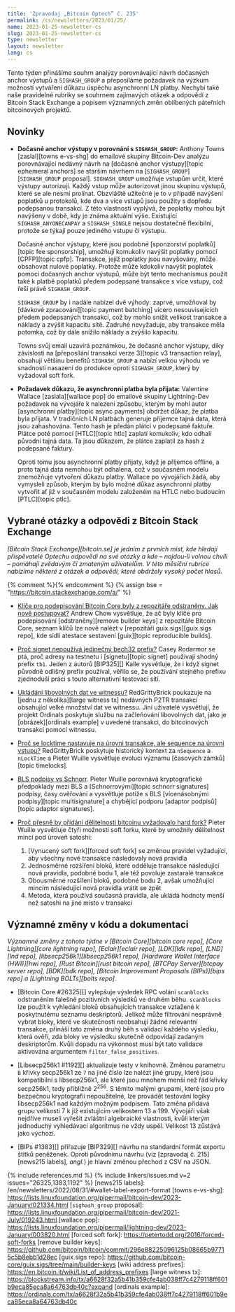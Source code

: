 ```yaml
---
title: 'Zpravodaj „Bitcoin Optech” č. 235'
permalink: /cs/newsletters/2023/01/25/
name: 2023-01-25-newsletter-cs
slug: 2023-01-25-newsletter-cs
type: newsletter
layout: newsletter
lang: cs
---
```

Tento týden přinášíme souhrn analýzy porovnávající návrh dočasných
anchor výstupů a `SIGHASH_GROUP` a přeposíláme požadavek na výzkum
možností vytváření důkazu úspěchu asynchronní LN platby. Nechybí také
naše pravidelné rubriky se souhrnem zajímavých otázek a odpovědí
z Bitcoin Stack Exchange a popisem významných změn oblíbených
páteřních bitcoinových projektů.

## Novinky

- **Dočasné anchor výstupy v porovnání s `SIGHASH_GROUP`:** Anthony Towns
  [zaslal][towns e-vs-shg] do emailové skupiny Bitcoin-Dev analýzu porovnávající
  nedávný návrh na [dočasné anchor výstupy][topic ephemeral anchors] se
  starším návrhem na [`SIGHASH_GROUP`][`SIGHASH_GROUP` proposal].
  `SIGHASH_GROUP` umožňuje vstupům určit, které výstupy autorizují. Každý vstup
  může autorizovat jinou skupinu výstupů, které se ale nesmí prolínat. Obzvláště
  užitečné je to v případě navýšení poplatků u protokolů, kde dva a více
  vstupů jsou použity s dopředu podepsanou transakcí. Z této vlastnosti
  vyplývá, že poplatky mohou být navýšeny v době, kdy je známa aktuální
  výše. Existující `SIGHASH_ANYONECANPAY` a `SIGHASH_SINGLE` nejsou dostatečně
  flexibilní, protože se týkají pouze jediného vstupu či výstupu.

  Dočasné anchor výstupy, které jsou podobné [sponzorství poplatků][topic fee
  sponsorship], umožňují komukoliv navýšit poplatky pomocí [CPFP][topic cpfp].
  Transakce, jejíž poplatky jsou navyšovány, může obsahovat nulové poplatky.
  Protože může kdokoliv navýšit poplatek pomocí dočasných anchor výstupů,
  může být tento mechanismus použit také k platbě poplatků předem
  podepsané transakce s více vstupy, což řeší právě `SIGHASH_GROUP`.

  `SIGHASH_GROUP` by i nadále nabízel dvě výhody: zaprvé, umožňoval by
  [dávkové zpracování][topic payment batching] vícero nesouvisejících
  předem podepsaných transakcí, což by mohlo snížit velikost transakce a
  náklady a zvýšit kapacitu sítě. Zadruhé nevyžaduje, aby transakce
  měla potomka, což by dále snížilo náklady a zvýšilo kapacitu.

  Towns svůj email uzavírá poznámkou, že dočasné anchor výstupy, díky
  závislosti na [přeposílání transakcí verze 3][topic v3 transaction relay],
  obsahují většinu benefitů `SIGHASH_GROUP` a nabízí velkou výhodu
  ve snadnosti nasazení do produkce oproti `SIGHASH_GROUP`, který
  by vyžadoval soft fork.

- **Požadavek důkazu, že asynchronní platba byla přijata:** Valentine
    Wallace [zaslala][wallace pop] do emailové skupiny Lightning-Dev požadavek
    na vývojáře k nalezení způsobu, kterým by mohl autor [asynchronní
    platby][topic async payments] obdržet důkaz, že platba byla přijata.
    V tradičních LN platbách generuje příjemce tajná data, která jsou
    zahashována. Tento hash je předán plátci v podepsané faktuře. Plátce
    poté pomocí [HTLC][topic htlc] zaplatí komukoliv, kdo odhalí původní
    tajná data. Ta jsou důkazem, že plátce zaplatil za hash z podepsané
    faktury.

    Oproti tomu jsou asynchronní platby přijaty, když je příjemce offline,
    a proto tajná data nemohou být odhalena, což v současném modelu
    znemožňuje vytvoření důkazu platby. Wallace po vývojářích žádá, aby
    vymysleli způsob, kterým by bylo možné důkaz asynchronní platby vytvořit
    ať již v současném modelu založeném na HTLC nebo budoucím [PTLC][topic ptlc].

## Vybrané otázky a odpovědi z Bitcoin Stack Exchange

*[Bitcoin Stack Exchange][bitcoin.se] je jedním z prvních míst, kde hledají
přispěvatelé Optechu odpovědi na své otázky a kde – najdou-li volnou chvíli –
pomáhají zvědavým či zmateným uživatelům. V této měsíční rubrice nabízíme
některé z otázek a odpovědí, které obdržely vysoký počet hlasů.*

{% comment %}<!-- https://bitcoin.stackexchange.com/search?tab=votes&q=created%3a1m..%20is%3aanswer -->{% endcomment %}
{% assign bse = "https://bitcoin.stackexchange.com/a/" %}

- [Klíče pro podepisování Bitcoin Core byly z repozitáře odstraněny. Jak nově postupovat?]({{bse}}116649)
  Andrew Chow vysvětluje, že ač byly klíče pro podepisování [odstraněny][remove builder
  keys] z repozitáře Bitcoin Core, seznam klíčů lze nově nalézt v [repozitáři
  guix.sigs][guix.sigs repo], kde sídlí atestace sestavení [guix][topic reproducible
  builds].

- [Proč signet nepoužívá jedinečný bech32 prefix?]({{bse}}116630)
  Casey Rodarmor se ptá, proč adresy na testnetu i [signetu][topic signet] používají
  shodný prefix `tb1`. Jeden z autorů [BIP325][] Kalle vysvětluje, že i když
  signet původně odlišný prefix používal, věřilo se, že používání stejného
  prefixu zjednoduší práci s touto alternativní testovací sítí.

- [Ukládání libovolných dat ve witnessu?]({{bse}}116875)
  RedGrittyBrick poukazuje na [jednu z několika][large witness tx] nedávných
  P2TR transakcí obsahující velké množství dat ve witnessu. Jiní uživatelé
  vysvětlují, že projekt Ordinals poskytuje službu na začleňování libovolných
  dat, jako je [obrázek][ordinals example] v uvedené transakci, do bitcoinových
  transakcí pomocí witnessu.

- [Proč se locktime nastavuje na úrovni transakce, ale sequence na úrovni vstupu?]({{bse}}116706)
  RedGrittyBrick poskytuje historický kontext za `nSequence` a `nLockTime` a
  Pieter Wuille vysvětluje evoluci významu [časových zámků][topic timelocks].

- [BLS podpisy vs Schnorr]({{bse}}116551).
  Pieter Wuille porovnává kryptografické předpoklady mezi BLS a [Schnorrovými][topic schnorr signatures]
  podpisy, časy ověřování a vysvětluje potíže s BLS [vícenásobnými podpisy][topic
  multisignature] a chybějící podporu [adaptor podpisů][topic adaptor signatures].

- [Proč přesně by přidání dělitelnosti bitcoinu vyžadovalo hard fork?]({{bse}}116584)
  Pieter Wuille vysvětluje čtyři možnosti soft forku, které by umožnily dělitelnost
  mincí pod úroveň satoshi:

  1. [Vynucený soft fork][forced soft fork] se změnou pravidel vyžadující,
     aby všechny nové transakce následovaly nová pravidla
  2. Jednosměrné rozšíření bloků, které odděluje transakce následující nová
     pravidla, podobné bodu 1, ale též povoluje zastaralé transakce
  3. Obousměrné rozšíření bloků, podobné bodu 2, avšak umožňující mincím
     následující nová pravidla vrátit se zpět
  4. Metoda, která používá současná pravidla, ale ukládá hodnoty menší než
     satoshi na jiné místo v transakci

## Významné změny v kódu a dokumentaci

*Významné změny z tohoto týdne v [Bitcoin Core][bitcoin core repo], [Core
Lightning][core lightning repo], [Eclair][eclair repo], [LDK][ldk repo],
[LND][lnd repo], [libsecp256k1][libsecp256k1 repo], [Hardware Wallet
Interface (HWI)][hwi repo], [Rust Bitcoin][rust bitcoin repo], [BTCPay
Server][btcpay server repo], [BDK][bdk repo], [Bitcoin Improvement
Proposals (BIPs)][bips repo] a [Lightning BOLTs][bolts repo].*

- [Bitcoin Core #26325][] vylepšuje výsledek RPC volání `scanblocks` odstraněním
  falešně pozitivních výsledků ve druhém běhu. `scanblocks` lze použít k vyhledání bloků
  obsahujících transakce vztažené k poskytnutému seznamu deskriptorů. Jelikož
  může filtrování nesprávně vybrat bloky, které ve skutečnosti neobsahují žádné
  relevantní transakce, přináší tato změna druhý běh s validací každého výsledku,
  která ověří, zda bloky ve výsledku skutečně odpovídají zadaným deskriptorům.
  Kvůli dopadu na výkonnost musí být tato validace aktivována argumentem
  `filter_false_positives`.

- [Libsecp256k1 #1192][] aktualizuje testy v knihovně. Změnou parametru `B`
  křivky secp256k1 ze `7` na jiné číslo lze nalézt jiné grupy, které
  jsou kompatibilní s libsecp256k1, ale které jsou mnohem menší než řád
  křivky secp256k1, tedy přibližně 2<sup>256</sup>. S těmito malými
  grupami, které jsou pro bezpečnou kryptografii nepoužitelné, lze provádět
  testování logiky libsecp256k1 nad každým možným podpisem. Tato změna
  přidává grupu velikosti 7 k již existujícím velikostem 13 a 199. Vývojáři
  však nejdříve museli vyřešit zvláštní algebraické vlastnosti, kvůli kterým
  jednoduchý vyhledávací algoritmus ne vždy uspěl. Velikost 13 zůstává jako
  výchozí.

- [BIPs #1383][] přiřazuje [BIP329][] návrhu na standardní formát exportu
  štítků peněženek. Oproti původnímu návrhu (viz [zpravodaj č. 215][news215 labels],
  *angl.*) je hlavní změnou přechod z CSV na JSON.

{% include references.md %}
{% include linkers/issues.md v=2 issues="26325,1383,1192" %}
[news215 labels]: /en/newsletters/2022/08/31/#wallet-label-export-format
[towns e-vs-shg]: https://lists.linuxfoundation.org/pipermail/bitcoin-dev/2023-January/021334.html
[`sighash_group` proposal]: https://lists.linuxfoundation.org/pipermail/bitcoin-dev/2021-July/019243.html
[wallace pop]: https://lists.linuxfoundation.org/pipermail/lightning-dev/2023-January/003820.html
[forced soft fork]: https://petertodd.org/2016/forced-soft-forks
[remove builder keys]: https://github.com/bitcoin/bitcoin/commit/296e88225096125b08665b97715c5b8ebb1d28ec
[guix.sigs repo]: https://github.com/bitcoin-core/guix.sigs/tree/main/builder-keys
[wiki address prefixes]: https://en.bitcoin.it/wiki/List_of_address_prefixes
[large witness tx]: https://blockstream.info/tx/a6628f32a5b41b359cfe4ab038ff7c4279118ff601b9eca85eca8a64763db40c?expand
[ordinals example]: https://ordinals.com/tx/a6628f32a5b41b359cfe4ab038ff7c4279118ff601b9eca85eca8a64763db40c
